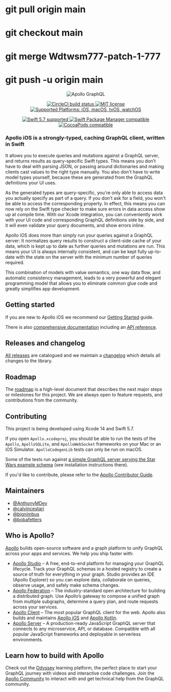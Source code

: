 # git pull origin main
# git checkout main
# git merge Wdtwsm777-patch-1-777
# git push -u origin main
<p align="center">
  <img src="https://user-images.githubusercontent.com/146856/124335690-fc7ecd80-db4f-11eb-93fa-dcf4469bb07b.png" alt="Apollo GraphQL"/>
</p>

<p align="center">
  <a href="https://circleci.com/gh/apollographql/apollo-ios/tree/main">
    <img src="https://circleci.com/gh/apollographql/apollo-ios/tree/main.svg?style=shield" alt="CircleCI build status">
  </a>
  <a href="https://raw.githubusercontent.com/apollographql/apollo-ios/main/LICENSE">
    <img src="https://img.shields.io/badge/license-MIT-lightgrey.svg?maxAge=2592000" alt="MIT license">
  </a>
  <a href="Platforms">
    <img src="https://img.shields.io/badge/platforms-iOS%20%7C%20macOS%20%7C%20tvOS%20%7C%20watchOS-333333.svg" alt="Supported Platforms: iOS, macOS, tvOS, watchOS" />
  </a>
</p>

<p align="center">
  <a href="https://github.com/apple/swift">
    <img src="https://img.shields.io/badge/Swift-5.7-orange.svg" alt="Swift 5.7 supported">
  </a>
  <a href="https://swift.org/package-manager/">
    <img src="https://img.shields.io/badge/Swift_Package_Manager-compatible-orange?style=flat-square" alt="Swift Package Manager compatible">
  </a>
  <a href="https://cocoapods.org/pods/Apollo">
    <img src="https://img.shields.io/cocoapods/v/Apollo.svg" alt="CocoaPods compatible">
  </a>
</p>

### Apollo iOS is a strongly-typed, caching GraphQL client, written in Swift

It allows you to execute queries and mutations against a GraphQL server, and returns results as query-specific Swift types. This means you don’t have to deal with parsing JSON, or passing around dictionaries and making clients cast values to the right type manually. You also don't have to write model types yourself, because these are generated from the GraphQL definitions your UI uses.

As the generated types are query-specific, you're only able to access data you actually specify as part of a query. If you don't ask for a field, you won't be able to access the corresponding property. In effect, this means you can now rely on the Swift type checker to make sure errors in data access show up at compile time. With our Xcode integration, you can conveniently work with your UI code and corresponding GraphQL definitions side by side, and it will even validate your query documents, and show errors inline.

Apollo iOS does more than simply run your queries against a GraphQL server: It normalizes query results to construct a client-side cache of your data, which is kept up to date as further queries and mutations are run. This means your UI is always internally consistent, and can be kept fully up-to-date with the state on the server with the minimum number of queries required.

This combination of models with value semantics, one way data flow, and automatic consistency management, leads to a very powerful and elegant programming model that allows you to eliminate common glue code and greatly simplifies app development.

## Getting started

If you are new to Apollo iOS we recommend our [Getting Started](https://www.apollographql.com/docs/ios/get-started) guide.

There is also [comprehensive documentation](https://www.apollographql.com/docs/ios/) including an [API reference](https://www.apollographql.com/docs/ios/docc/documentation/index).

## Releases and changelog

[All releases](https://github.com/apollographql/apollo-ios/releases) are catalogued and we maintain a [changelog](https://github.com/apollographql/apollo-ios/blob/main/CHANGELOG.md) which details all changes to the library.

## Roadmap

The [roadmap](https://github.com/apollographql/apollo-ios/blob/main/ROADMAP.md) is a high-level document that describes the next major steps or milestones for this project. We are always open to feature requests, and contributions from the community.

## Contributing

This project is being developed using Xcode 14 and Swift 5.7.

If you open `Apollo.xcodeproj`, you should be able to run the tests of the `Apollo`, `ApolloSQLite`, and `ApolloWebSocket` frameworks on your Mac or an iOS Simulator. `ApolloCodegenLib` tests can only be run on macOS.

Some of the tests run against [a simple GraphQL server serving the Star Wars example schema](https://github.com/apollographql/starwars-server) (see installation instructions there).

If you'd like to contribute, please refer to the [Apollo Contributor Guide](https://github.com/apollographql/apollo-ios/blob/main/CONTRIBUTING.md).

## Maintainers

- [@AnthonyMDev](https://github.com/AnthonyMDev)
- [@calvincestari](https://github.com/calvincestari)
- [@bignimbus](https://github.com/bignimbus)
- [@bobafetters](https://github.com/bobafetters)

## Who is Apollo?

[Apollo](https://apollographql.com/) builds open-source software and a graph platform to unify GraphQL across your apps and services. We help you ship faster with:

- [Apollo Studio](https://www.apollographql.com/studio/develop/) – A free, end-to-end platform for managing your GraphQL lifecycle. Track your GraphQL schemas in a hosted registry to create a source of truth for everything in your graph. Studio provides an IDE (Apollo Explorer) so you can explore data, collaborate on queries, observe usage, and safely make schema changes.
- [Apollo Federation](https://www.apollographql.com/apollo-federation) – The industry-standard open architecture for building a distributed graph. Use Apollo’s gateway to compose a unified graph from multiple subgraphs, determine a query plan, and route requests across your services.
- [Apollo Client](https://www.apollographql.com/apollo-client/) – The most popular GraphQL client for the web. Apollo also builds and maintains [Apollo iOS](https://github.com/apollographql/apollo-ios) and [Apollo Kotlin](https://github.com/apollographql/apollo-kotlin).
- [Apollo Server](https://www.apollographql.com/docs/apollo-server/) – A production-ready JavaScript GraphQL server that connects to any microservice, API, or database. Compatible with all popular JavaScript frameworks and deployable in serverless environments.

## Learn how to build with Apollo

Check out the [Odyssey](https://odyssey.apollographql.com/) learning platform, the perfect place to start your GraphQL journey with videos and interactive code challenges. Join the [Apollo Community](https://community.apollographql.com/) to interact with and get technical help from the GraphQL community.
